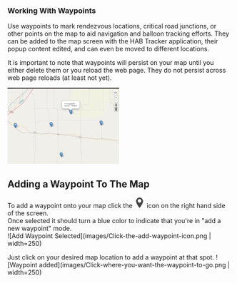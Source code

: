### Working With Waypoints

Use waypoints to mark rendezvous locations, critical road junctions, or other points on the map to aid navigation 
and balloon tracking efforts.  They can be added to the map screen with the HAB Tracker application, their popup 
content edited, and can even be moved to different locations.

It is important to note that waypoints will persist on your map until you either delete them or you reload the web 
page.  They do not persist across web page reloads (at least not yet).

<img src="images/Im-a-waypoint.png" alt="I'm a waypoint" width="250">

## Adding a Waypoint To The Map

To add a waypoint onto your map click the ![Add Waypoint](images/add_marker.png) icon on the right hand side of the screen.  
Once selected it should turn a blue color to indicate that you're in "add a new waypoint" mode.  
![Add Waypoint Selected](images/Click-the-add-waypoint-icon.png | width=250)

Just click on your desired map location to add a waypoint at that spot.
![Waypoint added](images/Click-where-you-want-the-waypoint-to-go.png | width=250)
